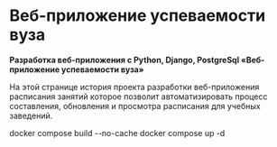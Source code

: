 # Веб-приложение успеваемости вуза

**Разработка веб-приложения с Python, Django, PostgreSql «Веб-приложение успеваемости вуза»**

На этой странице история проекта разработки веб-приложения расписания занятий которое позволит автоматизировать процесс составления, обновления и просмотра расписания для учебных заведений.


docker compose build --no-cache
docker compose up -d 